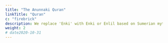 ```yaml
---
title: "The Anunnaki Quran"
linkTitle: "Quran"
c: "firebrick"
description: We replace 'Enki' with Enki or Enlil based on Sumerian mythology, an effort to solve extremism conclusively.  
weight: 2
# date2020-10-31
---
```

